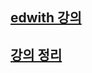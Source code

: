 ## [edwith 강의](https://www.edwith.org/boostcourse-ios)
## [강의 정리](https://www.notion.so/iOS-f25830b3735e49eaacd04f847577af19)
